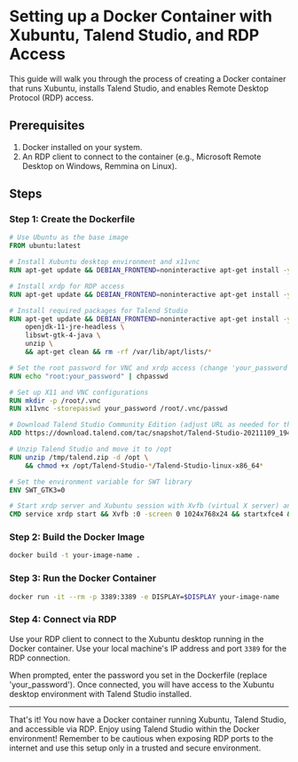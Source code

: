 # Setting up a Docker Container with Xubuntu, Talend Studio, and RDP Access

This guide will walk you through the process of creating a Docker container that runs Xubuntu, installs Talend Studio, and enables Remote Desktop Protocol (RDP) access.

## Prerequisites

1. Docker installed on your system.
2. An RDP client to connect to the container (e.g., Microsoft Remote Desktop on Windows, Remmina on Linux).

## Steps

### Step 1: Create the Dockerfile

```Dockerfile
# Use Ubuntu as the base image
FROM ubuntu:latest

# Install Xubuntu desktop environment and x11vnc
RUN apt-get update && DEBIAN_FRONTEND=noninteractive apt-get install -y xubuntu-desktop x11vnc && apt-get clean && rm -rf /var/lib/apt/lists/*

# Install xrdp for RDP access
RUN apt-get update && DEBIAN_FRONTEND=noninteractive apt-get install -y xrdp && apt-get clean && rm -rf /var/lib/apt/lists/*

# Install required packages for Talend Studio
RUN apt-get update && DEBIAN_FRONTEND=noninteractive apt-get install -y \
    openjdk-11-jre-headless \
    libswt-gtk-4-java \
    unzip \
    && apt-get clean && rm -rf /var/lib/apt/lists/*

# Set the root password for VNC and xrdp access (change 'your_password' to your desired password)
RUN echo "root:your_password" | chpasswd

# Set up X11 and VNC configurations
RUN mkdir -p /root/.vnc
RUN x11vnc -storepasswd your_password /root/.vnc/passwd

# Download Talend Studio Community Edition (adjust URL as needed for the latest version)
ADD https://download.talend.com/tac/snapshot/Talend-Studio-20211109_1948-V7.3.1.zip /tmp/talend.zip

# Unzip Talend Studio and move it to /opt
RUN unzip /tmp/talend.zip -d /opt \
    && chmod +x /opt/Talend-Studio-*/Talend-Studio-linux-x86_64*

# Set the environment variable for SWT library
ENV SWT_GTK3=0

# Start xrdp server and Xubuntu session with Xvfb (virtual X server) and x11vnc
CMD service xrdp start && Xvfb :0 -screen 0 1024x768x24 && startxfce4 & x11vnc -display :0 -rfbauth /root/.vnc/passwd -forever -shared
```

### Step 2: Build the Docker Image

```bash
docker build -t your-image-name .
```

### Step 3: Run the Docker Container

```bash
docker run -it --rm -p 3389:3389 -e DISPLAY=$DISPLAY your-image-name
```

### Step 4: Connect via RDP

Use your RDP client to connect to the Xubuntu desktop running in the Docker container. Use your local machine's IP address and port `3389` for the RDP connection.

When prompted, enter the password you set in the Dockerfile (replace 'your_password'). Once connected, you will have access to the Xubuntu desktop environment with Talend Studio installed.

---

That's it! You now have a Docker container running Xubuntu, Talend Studio, and accessible via RDP. Enjoy using Talend Studio within the Docker environment! Remember to be cautious when exposing RDP ports to the internet and use this setup only in a trusted and secure environment.
